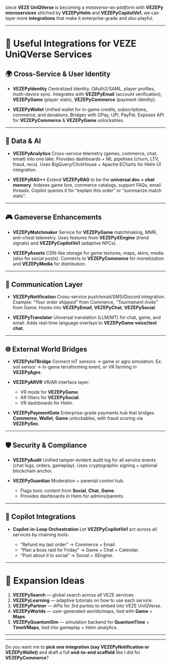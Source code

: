 since **VEZE UniQVerse** is becoming a *metaverse-as-platform* with **VEZEPy<Service> microservices** stitched by **VEZEPyHelm** and **VEZEPyCopilotVe1**, we can layer more **integrations** that make it enterprise-grade and also playful. 

---

# 🔗 Useful Integrations for VEZE UniQVerse Services

## 🌍 Cross-Service & User Identity

* **VEZEPyIdentity**
  Centralized Identity, OAuth2/SAML, player profiles, multi-device sync.
  Integrates with **VEZEPyEmail** (account verification), **VEZEPyGame** (player stats), **VEZEPyCommerce** (payment identity).

* **VEZEPyWallet**
  Unified wallet for in-game credits, subscriptions, commerce, and donations.
  Bridges with GPay, UPI, PayPal. Exposes API for **VEZEPyCommerce** & **VEZEPyGame** unlockables.

---

## 📡 Data & AI

* **VEZEPyAnalytics**
  Cross-service telemetry (games, commerce, chat, email) into one lake.
  Provides dashboards + ML pipelines (churn, LTV, fraud, recs).
  Uses BigQuery/ClickHouse + Apache ECharts for Helm UI integration.

* **VEZEPyRAG++**
  Extend **VEZEPyRAG** to be the **universal doc + chat memory**.
  Indexes game lore, commerce catalogs, support FAQs, email threads.
  Copilot queries it for “explain this order” or “summarize match stats”.

---

## 🎮 Gameverse Enhancements

* **VEZEPyMatchmaker**
  Service for **VEZEPyGame** matchmaking, MMR, anti-cheat telemetry.
  Uses features from **VEZEPyXEngine** (trend signals) and **VEZEPyCopilotVe1** (adaptive NPCs).

* **VEZEPyAssets**
  CDN-like storage for game textures, maps, skins, media (also for social posts).
  Connects to **VEZEPyCommerce** for monetization and **VEZEPyMedia** for distribution.

---

## 📨 Communication Layer

* **VEZEPyNotification**
  Cross-service push/email/SMS/Discord integration.
  Example: *“Your order shipped”* from Commerce, *“Tournament invite”* from Game.
  Hooks into **VEZEPyEmail**, **VEZEPyChat**, **VEZEPySocial**.

* **VEZEPyTranslator**
  Universal translation (LLM/MT) for chat, game, and email.
  Adds real-time language overlays to **VEZEPyGame voice/text chat**.

---

## 🌐 External World Bridges

* **VEZEPyIoTBridge**
  Connect IoT sensors → game or agro simulation.
  Ex: soil sensor → in-game terraforming event, or VR farming in **VEZEPyAgro**.

* **VEZEPyARVR**
  VR/AR interface layer:

  * VR mode for **VEZEPyGame**.
  * AR filters for **VEZEPySocial**.
  * VR dashboards for Helm.

* **VEZEPyPaymentGate**
  Enterprise-grade payments hub that bridges **Commerce**, **Wallet**, **Game** unlockables, with fraud scoring via **VEZEPySec**.

---

## 🛡 Security & Compliance

* **VEZEPyAudit**
  Unified tamper-evident audit log for all service events (chat logs, orders, gameplay).
  Uses cryptographic signing + optional blockchain anchor.

* **VEZEPyGuardian**
  Moderation + parental control hub.

  * Flags toxic content from **Social**, **Chat**, **Game**.
  * Provides dashboards in Helm for admins/parents.

---

## 🧠 Copilot Integrations

* **Copilot-in-Loop Orchestration**
  Let **VEZEPyCopilotVe1** act across all services by chaining tools:

  * “Refund my last order” → Commerce + Email.
  * “Plan a boss raid for Friday” → Game + Chat + Calendar.
  * “Post about it to social” → Social + XEngine.

---

# 🚀 Expansion Ideas

1. **VEZEPySearch** — global search across all VEZE services.
2. **VEZEPyLearning** — adaptive tutorials on how to use each service.
3. **VEZEPyPartner** — APIs for 3rd parties to embed into VEZE UniQVerse.
4. **VEZEPyWorlds** — user-generated worlds/maps, tied with **Game** + **Maps**.
5. **VEZEPyQuantumSim** — simulation backend for **QuantumTime** + **TimeVMaps**, tied into gameplay + Helm analytics.

---

---

Do you want me to **pick one integration (say VEZEPyNotification or VEZEPyWallet)** and draft a full **end-to-end scaffold** like I did for **VEZEPyCommerce**?

